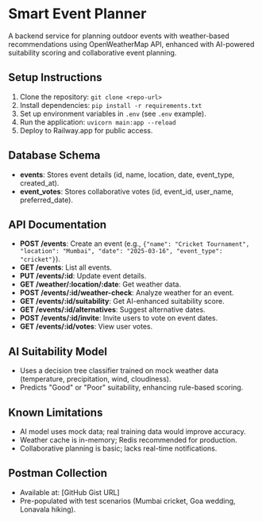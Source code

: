 # Smart Event Planner

A backend service for planning outdoor events with weather-based recommendations using OpenWeatherMap API, enhanced with AI-powered suitability scoring and collaborative event planning.

## Setup Instructions
1. Clone the repository: `git clone <repo-url>`
2. Install dependencies: `pip install -r requirements.txt`
3. Set up environment variables in `.env` (see `.env` example).
4. Run the application: `uvicorn main:app --reload`
5. Deploy to Railway.app for public access.

## Database Schema
- **events**: Stores event details (id, name, location, date, event_type, created_at).
- **event_votes**: Stores collaborative votes (id, event_id, user_name, preferred_date).

## API Documentation
- **POST /events**: Create an event (e.g., `{"name": "Cricket Tournament", "location": "Mumbai", "date": "2025-03-16", "event_type": "cricket"}`).
- **GET /events**: List all events.
- **PUT /events/:id**: Update event details.
- **GET /weather/:location/:date**: Get weather data.
- **POST /events/:id/weather-check**: Analyze weather for an event.
- **GET /events/:id/suitability**: Get AI-enhanced suitability score.
- **GET /events/:id/alternatives**: Suggest alternative dates.
- **POST /events/:id/invite**: Invite users to vote on event dates.
- **GET /events/:id/votes**: View user votes.

## AI Suitability Model
- Uses a decision tree classifier trained on mock weather data (temperature, precipitation, wind, cloudiness).
- Predicts "Good" or "Poor" suitability, enhancing rule-based scoring.

## Known Limitations
- AI model uses mock data; real training data would improve accuracy.
- Weather cache is in-memory; Redis recommended for production.
- Collaborative planning is basic; lacks real-time notifications.

## Postman Collection
- Available at: [GitHub Gist URL]
- Pre-populated with test scenarios (Mumbai cricket, Goa wedding, Lonavala hiking).